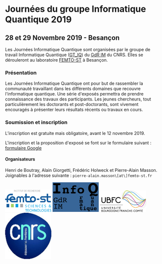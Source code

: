 # Journées du groupe Informatique Quantique 2019

## 28 et 29 Novembre 2019 - Besançon

Les Journées Informatique Quantique sont organisées par le groupe de travail Informatique Quantique ([GT_IQ](https://members.loria.fr/SPerdrix/gt-iq/)) du [GdR IM](https://www.gdr-im.fr/) du CNRS. Elles se dérouleront au laboratoire [FEMTO-ST](https://www.femto-st.fr/fr) à Besançon.

### Présentation

Les Journées Informatique Quantique ont pour but de rassembler la communauté travaillant dans les différents domaines que recouvre l'informatique quantique. Une série d'exposés permettra de prendre connaissance des travaux des participants. Les jeunes chercheurs, tout particulièrement les doctorants et post-doctorants, sont vivement encouragés à présenter leurs résultats récents ou travaux en cours.

### Soumission et inscription

L’inscription est gratuite mais obligatoire, avant le 12 novembre 2019.

L'inscription et la proposition d'exposé se font sur le formulaire suivant : [formulaire Google](https://forms.gle/DDh37Wy97u7jRGPD7)

<!--### Dates importantes

 * \[TODO : insérer date\]: date limite de soumission.
 * \[TODO : insérer date\]: notifications d’acceptation.
 * \[TODO : insérer date\]: date limite d’inscription.
 * \[TODO : insérer date\]: journées informatique quantique à FEMTO-ST.

### Programme

\[TODO : insérer programme\]

### Informations Pratiques

Les journées se dérouleront au laboratoire FEMTO-ST, salle \[TODO : insérer salle\]. 

Comment y venir à FEMTO-ST ? \[TODO : insérer lien\]
Où se loger ? \[TODO : insérer lien\]-->


#### Organisateurs

<!--[Henri de Boutray](https://www.femto-st.fr/en/femto-people/hdeboutr), [Alain Giorgetti](http://members.femto-st.fr/alain-giorgetti/), [Frédéric Holweck](https://utbmfh.pagesperso-orange.fr/) et [Pierre-Alain Masson](http://members.femto-st.fr/pierre-alain-masson/)-->
Henri de Boutray, Alain Giorgetti, Frédéric Holweck et Pierre-Alain Masson. Joignables à l'adresse suivante : `pierre-alain.masson\[at\]femto-st.fr`

<img src="ressources/logo-femto.png" alt="logo-femto" width="150"/> <img src="ressources/logo-gt-iq.png" alt="logo-gt-iq" width="150"/> <img src="ressources/logo_ubfc.png" alt="logo-ubfc" width="150"/> <img src="ressources/logo-cnrs.jpg" alt="logo-cnrs" width="150"/>

